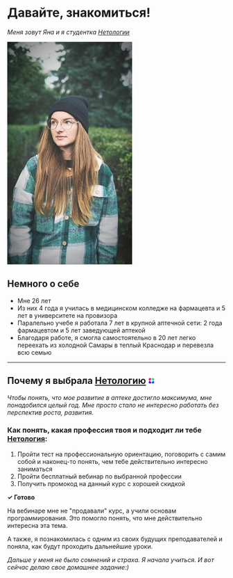 # Давайте, знакомиться!

*Меня зовут Яна и я студентка [Нетологии](https://netology.ru/)*

![Мое фото](img/photo_2022-11-17_17-16-47.jpg)

## Немного о себе

- Мне 26 лет
- Из них 4 года я училась в медицинском колледже на фармацевта и 5 лет в университете на провизора
- Паралельно учебе я работала 7 лет в крупной аптечной сети: 2 года фармацевтом и 5 лет заведующей аптекой
- Благодаря работе, я смогла самостоятельно в 20 лет легко переехать из холодной Самары в теплый Краснодар и перевезла всю семью

---

## Почему я выбрала [Нетологию](https://netology.ru/) ![логотип](img/netology-logo1-e1616732393869.png)

*Чтобы понять, что мое развитие в аптеке достигло максимума, мне понадобился целый год. Мне просто стало не интересно работать без перспектив роста, развития.*

### Как понять, какая профессия твоя и подходит ли тебе [Нетология](https://netology.ru/):

1. Пройти тест на профессиональную ориентацию, поговорить с самим собой и наконец-то понять, чем тебе действительно интересно заниматься
2. Пройти бесплатный вебинар по выбранной профессии
3. Получить промокод на данный курс с хорошей скидкой

**✓ Готово** 

На вебинаре мне не "продавали" курс, а учили основам программирования. Это помогло понять, что мне действительно интересна эта тема.

А также, я познакомилась с одним из своих будущих преподавателей и поняла, как будут проходить дальнейшие уроки. 

*Дальше у меня не было сомнений и страха. Я начала учиться. И вот сейчас делаю свое домашнее задание:)*

